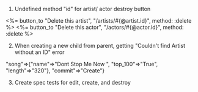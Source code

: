 1. Undefined method "id" for artist/ actor destroy button

<%= button_to "Delete this artist", "/artists/#{@artist.id}", method: :delete %>
<%= button_to "Delete this actor", "/actors/#{@actor.id}", method: :delete %>

2. When creating a new child from parent, getting "Couldn't find Artist without an ID" error

"song"=>{"name"=>"Dont Stop Me Now ", "top_100"=>"True", "length"=>"320"}, "commit"=>"Create"}

3. Create spec tests for edit, create, and destroy
